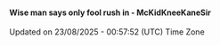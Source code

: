 #### Wise man says only fool rush in - McKidKneeKaneSir
Updated on 23/08/2025 - 00:57:52 (UTC) Time Zone
